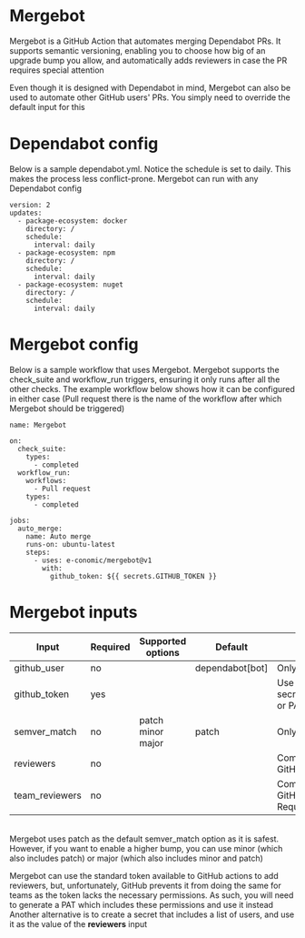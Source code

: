 # Mergebot

Mergebot is a GitHub Action that automates merging Dependabot PRs. It supports semantic versioning, enabling you to choose how big of an upgrade bump you allow, and automatically adds reviewers in case the PR requires special attention

Even though it is designed with Dependabot in mind, Mergebot can also be used to automate other GitHub users' PRs. You simply need to override the default input for this

# Dependabot config

Below is a sample dependabot.yml. Notice the schedule is set to daily. This makes the process less conflict-prone. Mergebot can run with any Dependabot config

    version: 2
    updates:
      - package-ecosystem: docker
        directory: /
        schedule:
          interval: daily
      - package-ecosystem: npm
        directory: /
        schedule:
          interval: daily
      - package-ecosystem: nuget
        directory: /
        schedule:
          interval: daily

# Mergebot config

Below is a sample workflow that uses Mergebot. Mergebot supports the check_suite and workflow_run triggers, ensuring it only runs after all the other checks. The example workflow below shows how it can be configured in either case (Pull request there is the name of the workflow after which Mergebot should be triggered)

    name: Mergebot

    on:
      check_suite:
        types:
          - completed
      workflow_run:
        workflows:
          - Pull request
        types:
          - completed

    jobs:
      auto_merge:
        name: Auto merge
        runs-on: ubuntu-latest
        steps:
          - uses: e-conomic/mergebot@v1
            with:
              github_token: ${{ secrets.GITHUB_TOKEN }}

# Mergebot inputs

| Input | Required | Supported options | Default | Note |
| --- | --- | --- | --- | --- |
| github_user | no | | dependabot[bot] | Only one value required | 
| github_token | yes | | | Use ${{ secrets.GITHUB_TOKEN}} or PAT |
| semver_match | no | patch minor major | patch | Only one value required |
| reviewers | no | | | Comma separated list of GitHub usernames |
| team_reviewers | no | | | Comma separated list of GitHub team slugs. Requires PAT | 

<br/>
Mergebot uses patch as the default semver_match option as it is safest. However, if you want to enable a higher bump, you can use minor (which also includes patch) or major (which also includes minor and patch)

Mergebot can use the standard token available to GitHub actions to add reviewers, but, unfortunately, GitHub prevents it from doing the same for teams as the token lacks the necessary permissions. As such, you will need to generate a PAT which includes these permissions and use it instead
Another alternative is to create a secret that includes a list of users, and use it as the value of the <b>reviewers</b> input

